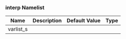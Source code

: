 ### interp Namelist

| Name          | Description            |  Default Value | Type |
| ------------- | ---------------------- | -------------- | ---- |
| varlist_s |  |  |  |


